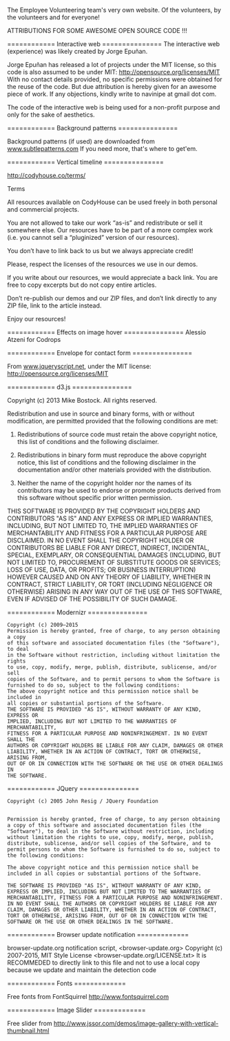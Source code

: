 The Employee Volunteering team's very own website. Of the volunteers, by the volunteers and for everyone!


ATTRIBUTIONS FOR SOME AWESOME OPEN SOURCE CODE !!!

============ Interactive web ===============
The interactive web (experience) was likely created by Jorge Epuñan.

Jorge Epuñan has released a lot of projects under the MIT license, so this code
is also assumed to be under MIT: http://opensource.org/licenses/MIT
With no contact details provided, no specific permissions were obtained for the 
reuse of the code. But due attribution is hereby given for an awesome piece of
work. If any objections, kindly write to navinipe at gmail dot com.

The code of the interactive web is being used for a non-profit purpose and only
for the sake of aesthetics.

============ Background patterns ===============

 Background patterns (if used) are downloaded from www.subtlepatterns.com 
 If you need more, that's where to get'em.


============ Vertical timeline ===============

http://codyhouse.co/terms/

Terms

All resources available on CodyHouse can be used freely in both personal and commercial projects.

You are not allowed to take our work “as-is” and redistribute or sell it somewhere else. Our resources have to be part of a more complex work (i.e. you cannot sell a “pluginized” version of our resources).

You don’t have to link back to us but we always appreciate credit!

Please, respect the licenses of the resources we use in our demos.

If you write about our resources, we would appreciate a back link. You are free to copy excerpts but do not copy entire articles.

Don’t re-publish our demos and our ZIP files, and don’t link directly to any ZIP file, link to the article instead.

Enjoy our resources!

============ Effects on image hover ===============
Alessio Atzeni for Codrops

============ Envelope for contact form ===============

From www.jqueryscript.net, under the MIT license: http://opensource.org/licenses/MIT


============ d3.js ===============

Copyright (c) 2013 Mike Bostock. 
All rights reserved.
 
Redistribution and use in source and binary forms, with or without modification, are permitted provided that the following conditions are met:

1. Redistributions of source code must retain the above copyright notice, this list of conditions and the following disclaimer.

2. Redistributions in binary form must reproduce the above copyright notice, this list of conditions and the following disclaimer in the documentation and/or other materials provided with the distribution.

3. Neither the name of the copyright holder nor the names of its contributors may be used to endorse or promote products derived from this software without specific prior written permission.

THIS SOFTWARE IS PROVIDED BY THE COPYRIGHT HOLDERS AND CONTRIBUTORS "AS IS" AND ANY EXPRESS OR IMPLIED WARRANTIES, INCLUDING, BUT NOT LIMITED TO, THE IMPLIED WARRANTIES OF MERCHANTABILITY AND FITNESS FOR A PARTICULAR PURPOSE ARE DISCLAIMED. IN NO EVENT SHALL THE COPYRIGHT HOLDER OR CONTRIBUTORS BE LIABLE FOR ANY DIRECT, INDIRECT, INCIDENTAL, SPECIAL, EXEMPLARY, OR CONSEQUENTIAL DAMAGES (INCLUDING, BUT NOT LIMITED TO, PROCUREMENT OF SUBSTITUTE GOODS OR SERVICES; LOSS OF USE, DATA, OR PROFITS; OR BUSINESS INTERRUPTION) HOWEVER CAUSED AND ON ANY THEORY OF LIABILITY, WHETHER IN CONTRACT, STRICT LIABILITY, OR TORT (INCLUDING NEGLIGENCE OR OTHERWISE) ARISING IN ANY WAY OUT OF THE USE OF THIS SOFTWARE, EVEN IF ADVISED OF THE POSSIBILITY OF SUCH DAMAGE.


============ Modernizr ===============

    Copyright (c) 2009–2015
    Permission is hereby granted, free of charge, to any person obtaining a copy
    of this software and associated documentation files (the "Software"), to deal
    in the Software without restriction, including without limitation the rights
    to use, copy, modify, merge, publish, distribute, sublicense, and/or sell
    copies of the Software, and to permit persons to whom the Software is
    furnished to do so, subject to the following conditions:
    The above copyright notice and this permission notice shall be included in
    all copies or substantial portions of the Software.
    THE SOFTWARE IS PROVIDED "AS IS", WITHOUT WARRANTY OF ANY KIND, EXPRESS OR
    IMPLIED, INCLUDING BUT NOT LIMITED TO THE WARRANTIES OF MERCHANTABILITY,
    FITNESS FOR A PARTICULAR PURPOSE AND NONINFRINGEMENT. IN NO EVENT SHALL THE
    AUTHORS OR COPYRIGHT HOLDERS BE LIABLE FOR ANY CLAIM, DAMAGES OR OTHER
    LIABILITY, WHETHER IN AN ACTION OF CONTRACT, TORT OR OTHERWISE, ARISING FROM,
    OUT OF OR IN CONNECTION WITH THE SOFTWARE OR THE USE OR OTHER DEALINGS IN
    THE SOFTWARE.

============ JQuery ===============

    Copyright (c) 2005 John Resig / JQuery Foundation


    Permission is hereby granted, free of charge, to any person obtaining a copy of this software and associated documentation files (the "Software"), to deal in the Software without restriction, including without limitation the rights to use, copy, modify, merge, publish, distribute, sublicense, and/or sell copies of the Software, and to permit persons to whom the Software is furnished to do so, subject to the following conditions:

    The above copyright notice and this permission notice shall be included in all copies or substantial portions of the Software.

    THE SOFTWARE IS PROVIDED "AS IS", WITHOUT WARRANTY OF ANY KIND, EXPRESS OR IMPLIED, INCLUDING BUT NOT LIMITED TO THE WARRANTIES OF MERCHANTABILITY, FITNESS FOR A PARTICULAR PURPOSE AND NONINFRINGEMENT. IN NO EVENT SHALL THE AUTHORS OR COPYRIGHT HOLDERS BE LIABLE FOR ANY CLAIM, DAMAGES OR OTHER LIABILITY, WHETHER IN AN ACTION OF CONTRACT, TORT OR OTHERWISE, ARISING FROM, OUT OF OR IN CONNECTION WITH THE SOFTWARE OR THE USE OR OTHER DEALINGS IN THE SOFTWARE.


============ Browser update notification =============

browser-update.org notification script, <browser-update.org>
Copyright (c) 2007-2015, MIT Style License <browser-update.org/LICENSE.txt>
It is RECOMMEDED to directly link to this file and not to use a local copy
because we update and maintain the detection code


============ Fonts =============

Free fonts from FontSquirrel http://www.fontsquirrel.com


============ Image Slider =============

Free slider from http://www.jssor.com/demos/image-gallery-with-vertical-thumbnail.html
